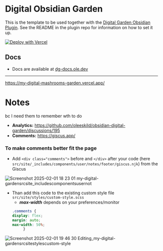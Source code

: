 # Digital Obsidian Garden
This is the template to be used together with the [Digital Garden Obsidian Plugin](https://github.com/oleeskild/Obsidian-Digital-Garden). 
See the README in the plugin repo for information on how to set it up.

[![Deploy with Vercel](https://vercel.com/button)](https://vercel.com/new/clone?repository-url=https://github.com/oleeskild/digitalgarden)

## Docs
- Docs are available at [dg-docs.ole.dev](https://dg-docs.ole.dev/)

---
https://my-digital-mashrooms-garden.vercel.app/
# Notes
bc I need them to remember wth to do
- **Analytics:** https://github.com/oleeskild/obsidian-digital-garden/discussions/195
- **Comments:** https://giscus.app/
### To make comments better fit the page
- Add `<div class="comments">` before and `</div>` after your code (here `src/site/_includes/components/user/notes/footer/giscus.njk`) from the Giscus

![Screenshot 2025-02-01 18 23 01 my-digital-gardensrcsite_includescomponentsusernot](https://github.com/user-attachments/assets/04840399-2489-4aef-8ca3-2842ff81cd69)
  - Than add this code to the existing custom style file `src/site/styles/custom-style.scss`
      - ***max-width*** depends on your preferences/monitor
    ```css
    .comments {
    display: flex;
    margin: auto;
    max-width: 50%; 
         }
    ```

![Screenshot 2025-02-01 19 46 30 Editing_my-digital-gardensrcsitestylescustom-style](https://github.com/user-attachments/assets/e2235130-5fef-46ce-8a88-f6e0c7ea0ebe)



